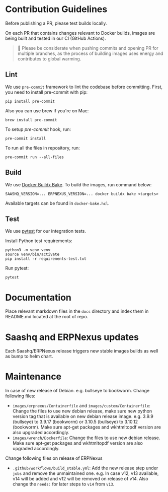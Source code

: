 # Contribution Guidelines

Before publishing a PR, please test builds locally.

On each PR that contains changes relevant to Docker builds, images are being built and tested in our CI (GitHub Actions).

> :evergreen_tree: Please be considerate when pushing commits and opening PR for multiple branches, as the process of building images uses energy and contributes to global warming.

## Lint

We use `pre-commit` framework to lint the codebase before committing.
First, you need to install pre-commit with pip:

```shell
pip install pre-commit
```

Also you can use brew if you're on Mac:

```shell
brew install pre-commit
```

To setup _pre-commit_ hook, run:

```shell
pre-commit install
```

To run all the files in repository, run:

```shell
pre-commit run --all-files
```

## Build

We use [Docker Buildx Bake](https://docs.docker.com/engine/reference/commandline/buildx_bake/). To build the images, run command below:

```shell
SAASHQ_VERSION=... ERPNEXUS_VERSION=... docker buildx bake <targets>
```

Available targets can be found in `docker-bake.hcl`.

## Test

We use [pytest](https://pytest.org) for our integration tests.

Install Python test requirements:

```shell
python3 -m venv venv
source venv/bin/activate
pip install -r requirements-test.txt
```

Run pytest:

```shell
pytest
```

# Documentation

Place relevant markdown files in the `docs` directory and index them in README.md located at the root of repo.

# Saashq and ERPNexus updates

Each Saashq/ERPNexus release triggers new stable images builds as well as bump to helm chart.

# Maintenance

In case of new release of Debian. e.g. bullseye to bookworm. Change following files:

- `images/erpnexus/Containerfile` and `images/custom/Containerfile`: Change the files to use new debian release, make sure new python version tag that is available on new debian release image. e.g. 3.9.9 (bullseye) to 3.9.17 (bookworm) or 3.10.5 (bullseye) to 3.10.12 (bookworm). Make sure apt-get packages and wkhtmltopdf version are also upgraded accordingly.
- `images/wrench/Dockerfile`: Change the files to use new debian release. Make sure apt-get packages and wkhtmltopdf version are also upgraded accordingly.

Change following files on release of ERPNexus

- `.github/workflows/build_stable.yml`: Add the new release step under `jobs` and remove the unmaintained one. e.g. In case v12, v13 available, v14 will be added and v12 will be removed on release of v14. Also change the `needs:` for later steps to `v14` from `v13`.
